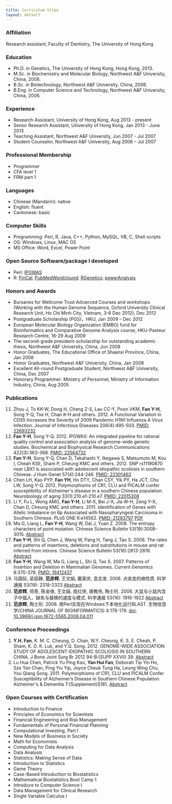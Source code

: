 ```yaml
---
title: Curriculum Vitae
layout: default
---
```


### Affiliation

Research assistant, Faculty of Dentistry, The University of Hong Kong    

### Education

* Ph.D. in Genetics, The University of Hong Kong, Hong Kong, 2013.
* M.Sc. in Biochemistry and Molecular Biology, Northwest A&F University, China, 2008. 
* B.Sc. in Biotechnology, Northwest A&F University, China, 2006.
* B.Eng. in Computer Science and Technology, Northwest A&F University, China, 2006.

### Experience
* Research Assistant, University of Hong Kong, Aug 2013 - present
* Senior Research Assistant, University of Hong Kong, Jan 2013 - June 2013
* Teaching Assistant, Northwest A&F University, Jun 2007 - Jul 2007
* Student Counselor, Northwest A&F University, Aug 2006 – Jul 2007

### Professional Membership
* Programmer
* CFA level 1
* FRM part 1

### Languages
* Chinese (Mandarin): native
* English: fluent
* Cantonese: basic

### Computer Skills
* Programming: Perl, R, Java, C++, Python, MySQL, VB, C, Shell scripts
* OS: Windows, Linux, MAC OS
* MS Office: Word, Excel, Power Point

### Open Source Software/package I developed
* Perl: [IPGWAS](http://sourceforge.net/projects/ipgwas/)
* R: [FinCal](http://cran.r-project.org/web/packages/FinCal/index.html); [PubMedWordclound](http://cran.r-project.org/web/packages/PubMedWordcloud/index.html); [RGenetics](http://cran.r-project.org/web/packages/RGenetics/index.html); [powerAnalysis](http://cran.r-project.org/web/packages/powerAnalysis/index.html)

### Honors and Awards

* Bursaries for Wellcome Trust Advanced Courses and workshops (Working with the Human Genome Sequence, Oxford University Clinical Research Unit, Ho Chi Minh City, Vietnam, 3-6 Dec 2012), Dec 2012
* Postgraduate Scholarship (PGS)，HKU, Jan 2009 – Dec 2012
* European Molecular Biology Organization (EMBO) fund for Bioinformatics and Comparative Genome Analysis course, HKU-Pasteur Research Centre, 16-29 Aug 2009
* The second-grade president-scholarship for outstanding academic thesis, Northwest A&F University, China, Jun 2008
* Honor Graduates, The Educational Office of Shaanxi Province, China, Jan 2008
* Honor Graduates, Northwest A&F University, China, Jan 2008
* Excellent All-round Postgraduate Student, Northwest A&F University, China, Dec 2007
* Honorary Programmer: Ministry of Personnel, Ministry of Information Industry, China, Aug 2005

### Publications

11. Zhou J, To KK-W, Dong H, Cheng Z-S, Lau CC-Y, Poon VKM, **Fan Y-H**, Song Y-Q, Tse H, Chan K-H and others. 2012. A Functional Variation in CD55 Increases the Severity of 2009 Pandemic H1N1 Influenza A Virus Infection. Journal of Infectious Diseases 206(4):495-503. [PMID: 22693232](http://www.ncbi.nlm.nih.gov/pubmed/22693232)
10. **Fan Y-H**, Song Y-Q. 2012. IPGWAS: An integrated pipeline for rational quality control and association analysis of genome-wide genetic studies. Biochemical and Biophysical Research Communications 422(3):363-368. [PMID: 22564732](http://www.ncbi.nlm.nih.gov/pubmed/22564732)
9. **Fan Y-H**, Song Y-Q, Chan D, Takahashi Y, Ikegawa S, Matsumoto M, Kou I, Cheah KSE, Sham P, Cheung KMC and others. 2012. SNP rs11190870 near LBX1 is associated with adolescent idiopathic scoliosis in southern Chinese. J Hum Genet 57(4):244-246. [PMID: 22301463](http://www.ncbi.nlm.nih.gov/pubmed/22301463)
8. Chen LH, Kao PYP, **Fan YH**, Ho DTY, Chan CSY, Yik PY, Ha JCT, Chu LW, Song Y-Q. 2012. Polymorphisms of CR1, CLU and PICALM confer susceptibility of Alzheimer's disease in a southern Chinese population. Neurobiology of aging 33(1):210.e1-210.e7. [PMID: 22015308](http://www.ncbi.nlm.nih.gov/pubmed/22015308)
7. Li Y, Fu L, Wong AMG, **Fan Y-H**, Li M-X, Bei J-X, Jia W-H, Zeng Y-X, Chan D, Cheung KMC and others. 2011. Identification of Genes with Allelic Imbalance on 6p Associated with Nasopharyngeal Carcinoma in Southern Chinese. PLoS ONE 6:e14562. [PMID: 21283797](http://www.ncbi.nlm.nih.gov/pubmed/21283797)        [PDF](http://www.plosone.org/article/fetchObject.action?uri=info%3Adoi%2F10.1371%2Fjournal.pone.0014562&representation=PDF)     
6. Ma G, Liang L, **Fan Y-H**, Wang W, Dai J, Yuan Z. 2008. The entropy characters of point mutation. Chinese Science Bulletin 53(19):3008-3015. [Abstract](http://link.springer.com/article/10.1007%2Fs11434-008-0393-3)
5. **Fan Y-H**, Shi Q, Chen J, Wang W, Pang H, Tang J, Tao S. 2008. The rates and patterns of insertions, deletions and substitutions in mouse and rat inferred from introns. Chinese Science Bulletin 53(18):2813-2819. [Abstract](http://link.springer.com/article/10.1007/s11434-008-0352-z)
4. **Fan Y-H**, Wang W, Ma G, Liang L, Shi Q, Tao S. 2007. Patterns of Insertion and Deletion in Mammalian Genomes. Current Genomics 8:370-378. [PMID: 19412437](http://www.ncbi.nlm.nih.gov/pubmed/19412437)
3. 马国际, 梁丽静, **范彦辉**, 王文娟, 戴家庆, 袁志发. 2008. 点突变的熵性质. 科学通报 53(19): 2318-2323 [Abstract](http://csb.scichina.com:8080/kxtb/CN/abstract/abstract410837.shtml)
2. **范彦辉**, 师奇, 陈金锋, 王文娟, 庞红侠, 唐教伟, 陶士珩. 2008. 大鼠与小鼠内含子中插入、缺失与替换的速度与模式. 科学通报 53(16): 1916-1922 [Abstract](http://csb.scichina.com:8080/kxtb/CN/abstract/abstract409741.shtml)
1. **范彦辉**, 陶士珩. 2008. 用Perl实现在Windows下本地化运行BLAST. 生物信息学(CHINA JOURNAL OF BIOINFORMATICS) 4:178-179. [doi: 10.3969/j.issn.1672-5565.2008.04.011](http://new.med.wanfangdata.com.cn/Paper/Detail?id=PeriodicalPaper_swxxx200804011)

### Conference Proceedings

1. **Y.H. Fan**, K. M. C. Cheung, D. Chan, W.Y. Cheung, K. S. E. Cheah, P. Sham, K. D. K. Luk, and Y.Q. Song. 2012. GENOME-WIDE ASSOCIATION STUDY OF ADOLESCENT IDIOPATHIC SCOLIOSIS IN SOUTHERN CHINA. J Bone Joint Surg Br 2012 94-B:(SUPP XXVII) 39. [Abstract](http://www.bjjprocs.boneandjoint.org.uk/content/94-B/SUPP_XXVII/39.abstract)
2. Lu Hua Chen, Patrick Yu Ping Kao, **Yan Hui Fan**, Deborah Tip Yin Ho, Sze Yan Chan, Ping Yiu Yip, Joyce Cheuk Tung Ha, Leung Wing Chu, You Qiang Song. 2011. Polymorphisms of CR1, CLU and PICALM Confer Susceptibility of Alzheimer’s Disease in Southern Chinese Population. Alzheimer's & Dementia 7:(Supplement)S181. [Abstract](http://download.journals.elsevierhealth.com/pdfs/journals/1552-5260/PIIS1552526011006376.pdf)

### Open Courses with Certification

* Introduction to Finance 
* Principles of Economics for Scientists
* Financial Engineering and Risk Management
* Fundamentals of Personal Financial Planning
* Computational Investing, Part I
* New Models of Business in Society
* Math for Economists
* Computing for Data Analysis
* Data Analysis
* Statistics: Making Sense of Data
* Introduction to Statistics
* Game Theory
* Case-Based Introduction to Biostatistics
* Mathematical Biostatistics Boot Camp 1
* Introduce to Computer Science I
* Data Management for Clinical Research
* Single Variable Calculus I

